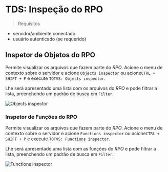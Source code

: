 # TDS: Inspeção do RPO

> Requisitos

- servidor/ambiente conectado
- usuário autenticado (se requerido)

## Inspetor de Objetos do RPO

Permite visualizar os arquivos que fazem parte do _RPO_. Acione o menu de contexto sobre o servidor e acione `Objects inspector` ou acione`CTRL + SHIFT + P` e execute `TOTVS: Objects inspector`.

Lhe será apresentado uma lista com os arquivos do _RPO_ e pode filtrar a lista, preenchendo um padrão de busca em `Filter`.

![Objects inspector](./gifs/InspectObject.gif)

### Inspetor de Funções do RPO

Permite visualizar os arquivos que fazem parte do _RPO_. Acione o menu de contexto sobre o servidor e acione `Functions inspector` ou acione`CTRL + SHIFT + P` e execute `TOTVS: Functions inspector`.

Lhe será apresentado uma lista com as funções do _RPO_ e pode filtrar a lista, preenchendo um padrão de busca em `Filter`.

![Functions inspector](./gifs/InspectFunction.gif)
